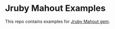 # Jruby Mahout Examples
This repo contains examples for [Jruby Mahout gem](https://github.com/vasinov/jruby_mahout).